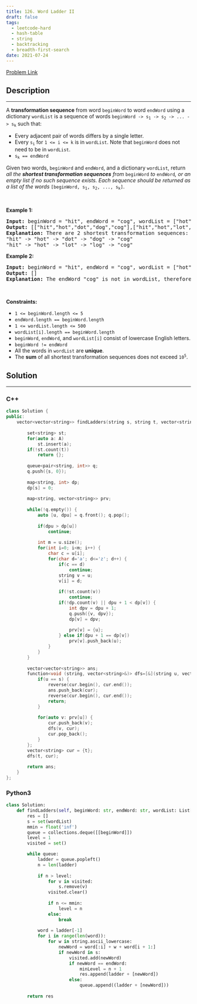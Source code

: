 ```yaml
---
title: 126. Word Ladder II
draft: false
tags: 
  - leetcode-hard
  - hash-table
  - string
  - backtracking
  - breadth-first-search
date: 2021-07-24
---
```


[Problem Link](https://leetcode.com/problems/word-ladder-ii/)

## Description

---
<p>A <strong>transformation sequence</strong> from word <code>beginWord</code> to word <code>endWord</code> using a dictionary <code>wordList</code> is a sequence of words <code>beginWord -&gt; s<sub>1</sub> -&gt; s<sub>2</sub> -&gt; ... -&gt; s<sub>k</sub></code> such that:</p>

<ul>
	<li>Every adjacent pair of words differs by a single letter.</li>
	<li>Every <code>s<sub>i</sub></code> for <code>1 &lt;= i &lt;= k</code> is in <code>wordList</code>. Note that <code>beginWord</code> does not need to be in <code>wordList</code>.</li>
	<li><code>s<sub>k</sub> == endWord</code></li>
</ul>

<p>Given two words, <code>beginWord</code> and <code>endWord</code>, and a dictionary <code>wordList</code>, return <em>all the <strong>shortest transformation sequences</strong> from</em> <code>beginWord</code> <em>to</em> <code>endWord</code><em>, or an empty list if no such sequence exists. Each sequence should be returned as a list of the words </em><code>[beginWord, s<sub>1</sub>, s<sub>2</sub>, ..., s<sub>k</sub>]</code>.</p>

<p>&nbsp;</p>
<p><strong class="example">Example 1:</strong></p>

<pre>
<strong>Input:</strong> beginWord = &quot;hit&quot;, endWord = &quot;cog&quot;, wordList = [&quot;hot&quot;,&quot;dot&quot;,&quot;dog&quot;,&quot;lot&quot;,&quot;log&quot;,&quot;cog&quot;]
<strong>Output:</strong> [[&quot;hit&quot;,&quot;hot&quot;,&quot;dot&quot;,&quot;dog&quot;,&quot;cog&quot;],[&quot;hit&quot;,&quot;hot&quot;,&quot;lot&quot;,&quot;log&quot;,&quot;cog&quot;]]
<strong>Explanation:</strong>&nbsp;There are 2 shortest transformation sequences:
&quot;hit&quot; -&gt; &quot;hot&quot; -&gt; &quot;dot&quot; -&gt; &quot;dog&quot; -&gt; &quot;cog&quot;
&quot;hit&quot; -&gt; &quot;hot&quot; -&gt; &quot;lot&quot; -&gt; &quot;log&quot; -&gt; &quot;cog&quot;
</pre>

<p><strong class="example">Example 2:</strong></p>

<pre>
<strong>Input:</strong> beginWord = &quot;hit&quot;, endWord = &quot;cog&quot;, wordList = [&quot;hot&quot;,&quot;dot&quot;,&quot;dog&quot;,&quot;lot&quot;,&quot;log&quot;]
<strong>Output:</strong> []
<strong>Explanation:</strong> The endWord &quot;cog&quot; is not in wordList, therefore there is no valid transformation sequence.
</pre>

<p>&nbsp;</p>
<p><strong>Constraints:</strong></p>

<ul>
	<li><code>1 &lt;= beginWord.length &lt;= 5</code></li>
	<li><code>endWord.length == beginWord.length</code></li>
	<li><code>1 &lt;= wordList.length &lt;= 500</code></li>
	<li><code>wordList[i].length == beginWord.length</code></li>
	<li><code>beginWord</code>, <code>endWord</code>, and <code>wordList[i]</code> consist of lowercase English letters.</li>
	<li><code>beginWord != endWord</code></li>
	<li>All the words in <code>wordList</code> are <strong>unique</strong>.</li>
	<li>The <strong>sum</strong> of all shortest transformation sequences does not exceed <code>10<sup>5</sup></code>.</li>
</ul>


## Solution

---
### C++
``` cpp title='word-ladder-ii'
class Solution {
public:
    vector<vector<string>> findLadders(string s, string t, vector<string>& A) {
        
        set<string> st;
        for(auto a: A)
            st.insert(a);
        if(!st.count(t))
            return {};
            
        queue<pair<string, int>> q;
        q.push({s, 0});
        
        map<string, int> dp;
        dp[s] = 0;
        
        map<string, vector<string>> prv;
        
        while(!q.empty()) {
            auto [u, dpu] = q.front(); q.pop();
            
            if(dpu > dp[u])
                continue;
            
            int m = u.size();
            for(int i=0; i<m; i++) {
                char c = u[i];
                for(char d='a'; d<='z'; d++) {
                    if(c == d)
                        continue;
                    string v = u;
                    v[i] = d;
                    
                    if(!st.count(v))
                        continue;
                    if(!dp.count(v) || dpu + 1 < dp[v]) {
                        int dpv = dpu + 1;
                        q.push({v, dpv});
                        dp[v] = dpv;
                        
                        prv[v] = {u};
                    } else if(dpu + 1 == dp[v])
                        prv[v].push_back(u);
                }
            }
        }
        
        vector<vector<string>> ans;
        function<void (string, vector<string>&)> dfs=[&](string u, vector<string>&cur) {
            if(u == s) {
                reverse(cur.begin(), cur.end());
                ans.push_back(cur);
                reverse(cur.begin(), cur.end());
                return;
            }
            
            for(auto v: prv[u]) {
                cur.push_back(v);
                dfs(v, cur);
                cur.pop_back();
            }
        };
        vector<string> cur = {t};
        dfs(t, cur);
        
        return ans;
    }
};
```
### Python3
``` py title='word-ladder-ii'
class Solution:
    def findLadders(self, beginWord: str, endWord: str, wordList: List[str]) -> List[List[str]]:
        res = []
        s = set(wordList)
        mmin = float('inf')
        queue = collections.deque([[beginWord]])
        level = 1
        visited = set()

        while queue:
            ladder = queue.popleft()
            n = len(ladder)
            
            if n > level:
                for v in visited:
                    s.remove(v)
                visited.clear()
                
                if n <= mmin:
                    level = n
                else:
                    break
                    
            word = ladder[-1]
            for i in range(len(word)):
                for w in string.ascii_lowercase:
                    newWord = word[:i] + w + word[i + 1:]
                    if newWord in s:
                        visited.add(newWord)
                        if newWord == endWord:
                            minLevel = n + 1
                            res.append(ladder + [newWord])
                        else:
                            queue.append((ladder + [newWord]))
                
        return res
```

